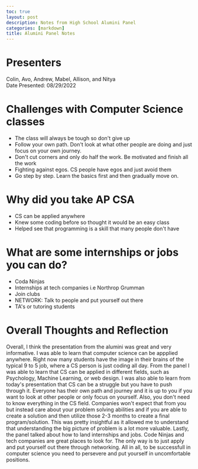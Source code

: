 ```yaml
---
toc: true
layout: post
description: Notes from High School Alumini Panel
categories: [markdown]
title: Alumini Panel Notes
---
```


# Presenters

Colin, Avo, Andrew, Mabel, Allison, and Nitya \
Date Presented: 08/29/2022

# Challenges with Computer Science classes
- The class will always be tough so don't give up
- Follow your own path. Don't look at what other people are doing and just focus on your own journey.
- Don't cut corners and only do half the work. Be motivated and finish all the work
- Fighting against egos. CS people have egos and just avoid them
- Go step by step. Learn the basics first and then gradually move on.

# Why did you take AP CSA
- CS can be applied anywhere
- Knew some coding before so thought it would be an easy class
- Helped see that programming is a skill that many people don't have

# What are some internships or jobs you can do?
- Coda Ninjas
- Internships at tech companies i.e Northrop Grumman
- Join clubs
- NETWORK: Talk to people and put yourself out there
- TA's or tutoring students

# Overall Thoughts and Reflection

Overall, I think the presentation from the alumini was great and very informative. I was able to learn that computer science can be appplied anywhere. Right now many students have the image in their brains of the typical 9 to 5 job, where a CS person is just coding all day. From the panel I was able to learn that CS can be applied in different fields, such as Psychology, Machine Learning, or web design. I was also able to learn from today's presentation that CS can be a struggle but you have to push through it. Everyone has their own path and journey and it is up to you if you want to look at other people or only focus on yourself. Also, you don't need to know everything in the CS field. Companies won't expect that from you but instead care about your problem solving abilities and if you are able to create a solution and then utilize those 2-3 months to create a final program/solution. This was pretty insightful as it allowed me to understand that understanding the big picture of problem is a lot more valuable. Lastly, the panel talked about how to land internships and jobs. Code Ninjas and tech companies are great places to look for. The only way is to just apply and put yourself out there through networking. All in all, to be successfull in computer science you need to persevere and put yourself in uncomfortable positions. 